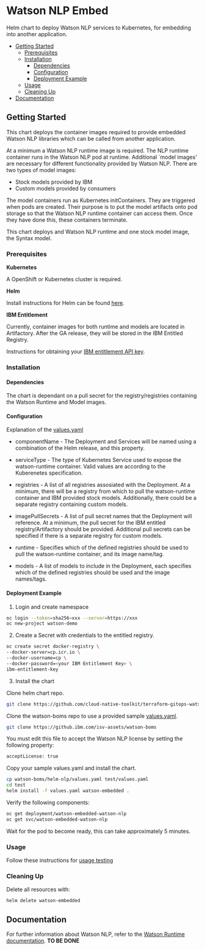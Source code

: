 # Watson NLP Embed

Helm chart to deploy Watson NLP services to Kubernetes, for embedding into another application.

- [Getting Started](#getting-started)
  - [Prerequisites](#prerequisites)
  - [Installation](#installation)
    - [Dependencies](#dependencies)
    - [Configuration](#configuration)
    - [Deployment Example](#deployment-example)
  - [Usage](#usage)
  - [Cleaning Up](#cleaning-up)
- [Documentation](#documentation)

## Getting Started

This chart deploys the container images required to provide embedded Watson NLP libraries which can be called from another application. 

At a minimum a Watson NLP runtime image is required. The NLP runtime container runs in the Watson NLP pod at runtime. Additional `model images' are necessary for different functionality provided by Watson NLP. There are two types of model images:

* Stock models provided by IBM
* Custom models provided by consumers

The model containers run as Kubernetes initContainers. They are triggered when pods are created. Their purpose is to put the model artifacts onto pod storage so that the Watson NLP runtime container can access them. Once they have done this, these containers terminate.

This chart deploys and Watson NLP runtime and one stock model image, the Syntax model.

### Prerequisites

**Kubernetes**

A OpenShift or Kubernetes cluster is required.

**Helm**

Install instructions for Helm can be found [here](https://helm.sh/docs/intro/install/).

**IBM Entitlement**

Currently, container images for both runtime and models are located in Artifactory.  After the GA release, they will be stored in the IBM Entitled Registry.

Instructions for obtaining your [IBM entitlement API key](https://www.ibm.com/docs/en/cloud-paks/cp-data/4.5.x?topic=information-obtaining-your-entitlement-api-key).


### Installation

#### Dependencies

The chart is dependant on a pull secret for the registry/registries containing the Watson Runtime and Model images.

#### Configuration

Explanation of the [values.yaml](https://github.com/cloud-native-toolkit/terraform-gitops-watson-nlp/blob/main/chart/watson-nlp/values.yaml)

- componentName - The Deployment and Services will be named using a combination of the Helm release, and this property.

- serviceType - The type of Kubernetes Service used to expose the watson-runtime container.  Valid values are according to the Kuberenetes specification.

- registries - A list of all registries assosiated with the Deployment. At a minimum, there will be a registry from which to pull the watson-runtime container and IBM provided stock models. Additionally, there could be a separate registry containing custom models.

- imagePullSecrets - A list of pull secret names that the Deployment will reference. At a minimum, the pull secret for the IBM entitled registry/Artifactory should be provided.  Additional pull secrets can be specified if there is a separate registry for custom models.

- runtime - Specifies which of the defined registries should be used to pull the watson-runtime container, and its image name/tag.

- models - A list of models to include in the Deployment, each specifies which of the defined registries should be used and the image names/tags.


#### Deployment Example

1. Login and create namespace

```sh
oc login --token=sha256~xxx --server=https://xxx
oc new-project watson-demo
```

2. Create a Secret with credentials to the entitled registry.

```sh
oc create secret docker-registry \
--docker-server=cp.icr.io \
--docker-username=cp \
--docker-password=<your IBM Entitlement Key> \
ibm-entitlement-key
```

3. Install the chart

Clone helm chart repo.

```sh
git clone https://github.com/cloud-native-toolkit/terraform-gitops-watson-nlp
```

Clone the watson-boms repo to use a provided sample [values.yaml](../helm-nlp/values.yaml).  

```sh
git clone https://github.ibm.com/isv-assets/watson-boms
```

You must edit this file to accept the Watson NLP license by setting the following property:

```sh
acceptLicense: true
```

Copy your sample values.yaml and install the chart.

```sh
cp watson-boms/helm-nlp/values.yaml test/values.yaml
cd test
helm install -f values.yaml watson-embedded .
```

Verify the following components:

```sh
oc get deployment/watson-embedded-watson-nlp
oc get svc/watson-embedded-watson-nlp
```

Wait for the pod to become ready, this can take approximately 5 minutes.


### Usage

Follow these instructions for [usage testing](../README.md#usage) 

### Cleaning Up

Delete all resources with:

```
helm delete watson-embedded
```

## Documentation

For further information about Watson NLP, refer to the [Watson Runtime documentation](https://pages.github.ibm.com/ai-foundation/watson-runtime/current/). **TO BE DONE**
